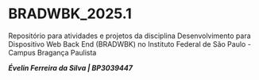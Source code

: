 # BRADWBK_2025.1
Repositório para atividades e projetos da disciplina Desenvolvimento para Dispositivo Web Back End (BRADWBK) no Instituto Federal de São Paulo - Campus Bragança Paulista

***Évelin Ferreira da Silva | BP3039447***
